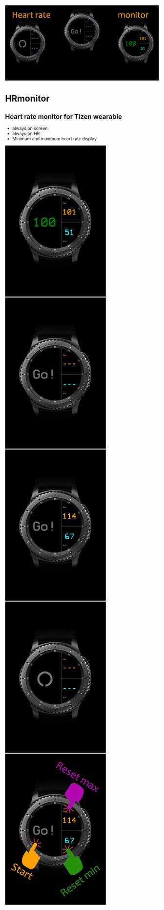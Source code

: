 ![picture](https://github.com/b4rb4tron/HRmonitor/blob/master/extras/banner.png)  
  
  
# HRmonitor  
  
## Heart rate monitor for Tizen wearable  
  
  
    
- always on screen  
- always on HR  
- Minimum and maximum heart rate display  
  
  
  
![picture](https://github.com/b4rb4tron/HRmonitor/blob/master/extras/mockups/01.png)  
![picture](https://github.com/b4rb4tron/HRmonitor/blob/master/extras/mockups/02.png)  
![picture](https://github.com/b4rb4tron/HRmonitor/blob/master/extras/mockups/03.png)  
![picture](https://github.com/b4rb4tron/HRmonitor/blob/master/extras/mockups/04.png)  
![picture](https://github.com/b4rb4tron/HRmonitor/blob/master/extras/mockups/05.png)  
  